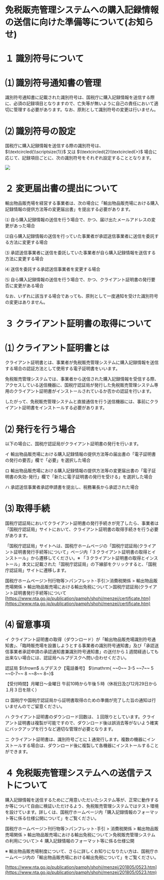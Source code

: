 # 免税販売管理システムへの購入記録情報の送信に向けた準備等について(お知らせ)

# １ 識別符号について

# ⑴ 識別符号通知書の管理

識別符号通知書に記載された識別符号は、国税庁に購入記録情報を送信する際に、必須の記録項目となりますので、亡失等が無いように自己の責任において適切に管理する必要があります。なお、原則として識別符号の変更は行いません。

# ⑵ 識別符号の設定

国税庁に購入記録情報を送信する際の識別符号は、 $\\textcircled{\\scriptsize{1}}$ 又は $\\textcircled{2}\\textcircled{>}$ 場合に応じて、記録項目ごとに、次の識別符号をそれぞれ設定することとなります。

![](https://www.nta.go.jp/tmp/4f11cec1-d4a1-4148-a94a-5a01ca747131/images/f170bbd2dae575ff2e91a1a635ffd5455d5385923e392fe76ff9a940733cefeb.jpg)

# ２ 変更届出書の提出について

輸出物品販売場を経営する事業者は、次の場合に「輸出物品販売場における購入記録情報の提供方法等の変更届出書」を提出する必要があります。

⑴ 自ら購入記録情報の送信を行う場合で、かつ、届け出たメールアドレスの変更があった場合

⑵自ら購入記録情報の送信を行っていた事業者が承認送信事業者に送信を委託する方法に変更する場合

⑶ 承認送信事業者に送信を委託していた事業者が自ら購入記録情報を送信する方法に変更する場合

⑷ 送信を委託する承認送信事業者を変更する場合

⑸ 自ら購入記録情報の送信を行う場合で、かつ、クライアント証明書の発行要否に変更がある場合

なお、いずれに該当する場合であっても、原則として一度通知を受けた識別符号の変更はありません。

# ３ クライアント証明書の取得について

# ⑴ クライアント証明書とは

クライアント証明書とは、事業者が免税販売管理システムに購入記録情報を送信する場合の認証方法として使用する電子証明書をいいます。

免税販売管理システムでは、事業者から送信された購入記録情報を受信する際、アクセスしている送信機器に、国税庁認証局が発行した免税販売管理システム専用のクライアント証明書がインストールされているか否かの認証を行います。

したがって、免税販売管理システムと直接通信を行う送信機器には、事前にクライアント証明書をインストールする必要があります。

# ⑵ 発行を行う場合

以下の場合に、国税庁認証局がクライアント証明書の発行を行います。

イ 輸出物品販売場における購入記録情報の提供方法等の届出書の「電子証明書の発行の要否」欄で「必要」を選択した場合

ロ 輸出物品販売場における購入記録情報の提供方法等の変更届出書の「電子証明書の失効･発行」欄で「新たに電子証明書の発行を受ける」を選択した場合

ハ 承認送信事業者承認申請書を提出し、税務署長から承認された場合

# ⑶ 取得手続

国税庁認証局においてクライアント証明書の発行手続きが完了したら、事業者は「国税庁認証局」サイトにおいて、クライアント証明書の取得手続きを行う必要があります。

「国税庁認証局」サイトへは、国税庁ホームページの「国税庁認証局(クライアント証明書発行手続等)について」ページ内「３クライアント証明書の取得とインストール」から遷移してください。※ 「３クライアント証明書の取得とインストール」本文に記載された「国税庁認証局」の下線部をクリックすると、「国税庁認証局」サイトに遷移します。

国税庁ホームページ＞刊行物等＞パンフレット･手引＞消費税関係 $>$ 輸出物品販売場関係 $>$ 輸出物品販売場における輸出免税について＞国税庁認証局(クライアント証明書発行手続等)について [https://www.nta.go.jp/publication/pamph/shohi/menzei/certificate.htm](https://www.nta.go.jp/publication/pamph/shohi/menzei/certificate.htm)

# ⑷ 留意事項

イ クライアント証明書の取得（ダウンロード）が「輸出物品販売場識別符号通知書」、「臨時販売場を設置しようとする事業者の識別符号通知書」及び「承認送信事業者承認申請の承認通知書兼識別符号通知書」の送付から１週間経過しても出来ない場合には、認証局ヘルプデスクへ問い合わせください。

認証局 $\\frown$ ルプデスク【電話番号】 $\\mathrm{ ~~0~~ 3-5 ~~7~~ 5 ~~0-7~~ 8 ~~8~~ 8~}$

【受付時間】月曜日～金曜日 午前10時から午後５時（休祝日及び12月29日から１月３日を除く）

ロ 国税庁や国税庁認証局から証明書取得のための準備が完了した旨の通知は行いませんのでご留意ください。

ハ クライアント証明書のダウンロード回数は、１回限りとしています。クライアント証明書は複製が可能ですので、ダウンロード後は誤消去等がないよう確実にバックアップを行うなど適切な管理が必要となります。

ニ クライアント証明書は、識別符号ごとに１通発行します。複数の機器にインストールする場合は、ダウンロード後に複製して各機器にインストールすることができます。

# ４ 免税販売管理システムへの送信テストについて

購入記録情報を送信するためにご用意いただいたシステム等が、正常に動作するか等について自由に検証いただけるよう、免税販売管理システムではテスト環境を設けています。詳しくは、国税庁ホームページ内「購入記録情報のフォーマット等に係る仕様公開について」をご覧ください。

国税庁ホームページ＞刊行物等＞パンフレット･手引 $>$ 消費税関係 $>$ 輸出物品販売場関係 $>$ 輸出物品販売場における輸出免税について＞免税販売管理システムの利用について＞４ 購入記録情報のフォーマット等に係る仕様公開

※ 輸出物品販売場制度について、さらに詳しくお知りになりたい方は、国税庁ホームページ内の「輸出物品販売場における輸出免税について」をご覧ください。

[https://www.nta.go.jp/publication/pamph/shohi/menzei/201805/0523.htm](https://www.nta.go.jp/publication/pamph/shohi/menzei/201805/0523.htm)
